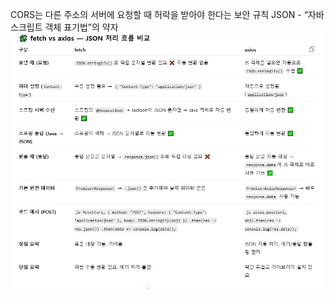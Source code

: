 CORS는 다른 주소의 서버에 요청할 때 허락을 받아야 한다는 보안 규칙
JSON - “자바스크립트 객체 표기법”의 약자
![설명문구](./images/axiosVSFetch.png)